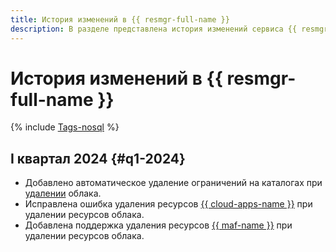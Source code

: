 ```yaml
---
title: История изменений в {{ resmgr-full-name }}
description: В разделе представлена история изменений сервиса {{ resmgr-name }}.
---
```


# История изменений в {{ resmgr-full-name }}

{% include [Tags-nosql](../_includes/release-notes-tags-nosql.md) %}

## I квартал 2024 {#q1-2024}

* Добавлено автоматическое удаление ограничений на каталогах при [удалении](operations/cloud/delete.md) облака.
* Исправлена ошибка удаления ресурсов [{{ cloud-apps-name }}](../cloud-apps/) при удалении ресурсов облака.
* Добавлена поддержка удаления ресурсов [{{ maf-name }}](../managed-airflow/) при удалении ресурсов облака.